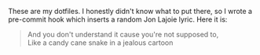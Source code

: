 These are my dotfiles. I honestly didn't know what to put there, so I wrote a pre-commit hook which inserts a random Jon Lajoie lyric. Here it is:

> And you don't understand it cause you're not supposed to,  
> Like a candy cane snake in a jealous cartoon